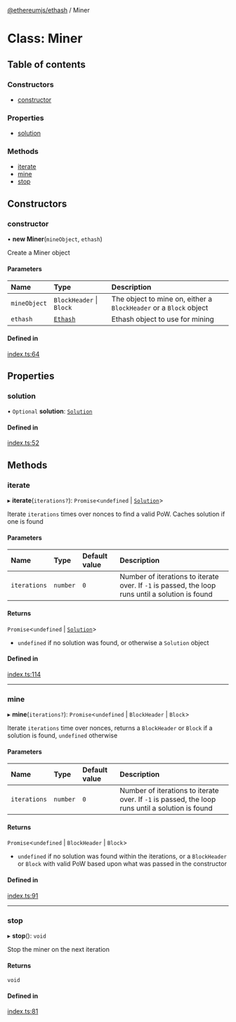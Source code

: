 [@ethereumjs/ethash](../README.md) / Miner

# Class: Miner

## Table of contents

### Constructors

- [constructor](Miner.md#constructor)

### Properties

- [solution](Miner.md#solution)

### Methods

- [iterate](Miner.md#iterate)
- [mine](Miner.md#mine)
- [stop](Miner.md#stop)

## Constructors

### constructor

• **new Miner**(`mineObject`, `ethash`)

Create a Miner object

#### Parameters

| Name | Type | Description |
| :------ | :------ | :------ |
| `mineObject` | `BlockHeader` \| `Block` | The object to mine on, either a `BlockHeader` or a `Block` object |
| `ethash` | [`Ethash`](Ethash.md) | Ethash object to use for mining |

#### Defined in

[index.ts:64](https://github.com/ethereumjs/ethereumjs-monorepo/blob/master/packages/ethash/src/index.ts#L64)

## Properties

### solution

• `Optional` **solution**: [`Solution`](../README.md#solution)

#### Defined in

[index.ts:52](https://github.com/ethereumjs/ethereumjs-monorepo/blob/master/packages/ethash/src/index.ts#L52)

## Methods

### iterate

▸ **iterate**(`iterations?`): `Promise`<`undefined` \| [`Solution`](../README.md#solution)\>

Iterate `iterations` times over nonces to find a valid PoW. Caches solution if one is found

#### Parameters

| Name | Type | Default value | Description |
| :------ | :------ | :------ | :------ |
| `iterations` | `number` | `0` | Number of iterations to iterate over. If `-1` is passed, the loop runs until a solution is found |

#### Returns

`Promise`<`undefined` \| [`Solution`](../README.md#solution)\>

- `undefined` if no solution was found, or otherwise a `Solution` object

#### Defined in

[index.ts:114](https://github.com/ethereumjs/ethereumjs-monorepo/blob/master/packages/ethash/src/index.ts#L114)

___

### mine

▸ **mine**(`iterations?`): `Promise`<`undefined` \| `BlockHeader` \| `Block`\>

Iterate `iterations` time over nonces, returns a `BlockHeader` or `Block` if a solution is found, `undefined` otherwise

#### Parameters

| Name | Type | Default value | Description |
| :------ | :------ | :------ | :------ |
| `iterations` | `number` | `0` | Number of iterations to iterate over. If `-1` is passed, the loop runs until a solution is found |

#### Returns

`Promise`<`undefined` \| `BlockHeader` \| `Block`\>

- `undefined` if no solution was found within the iterations, or a `BlockHeader` or `Block`
          with valid PoW based upon what was passed in the constructor

#### Defined in

[index.ts:91](https://github.com/ethereumjs/ethereumjs-monorepo/blob/master/packages/ethash/src/index.ts#L91)

___

### stop

▸ **stop**(): `void`

Stop the miner on the next iteration

#### Returns

`void`

#### Defined in

[index.ts:81](https://github.com/ethereumjs/ethereumjs-monorepo/blob/master/packages/ethash/src/index.ts#L81)
